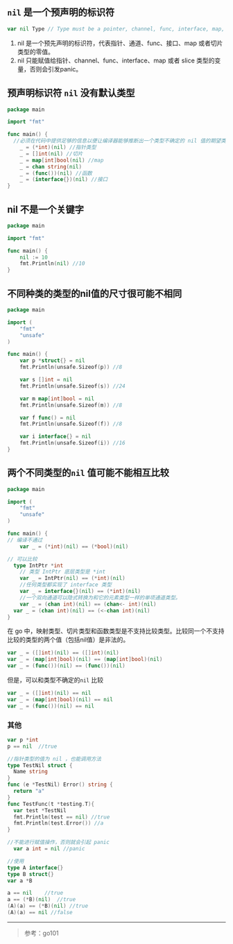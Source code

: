 ## `nil` 是一个预声明的标识符

```go
var nil Type // Type must be a pointer, channel, func, interface, map, or slice type
```

1. nil 是一个预先声明的标识符，代表指针、通道、func、接口、map 或者切片类型的零值。
2. nil 只能赋值给指针、channel、func、interface、map 或者 slice 类型的变量，否则会引发panic。

## 预声明标识符 `nil` 没有默认类型

```go
package main

import "fmt"

func main() {
  //必须在代码中提供足够的信息以便让编译器能够推断出一个类型不确定的 nil 值的期望类型。
	_ = (*int)(nil) //指针类型
	_ = []int(nil) //切片
	_ = map[int]bool(nil) //map
	_ = chan string(nil)
	_ = (func())(nil) //函数
	_ = (interface{})(nil) //接口
}
```

## nil 不是一个关键字

```go
package main

import "fmt"

func main() {
	nil := 10
	fmt.Println(nil) //10
}
```

## 不同种类的类型的nil值的尺寸很可能不相同

```go
package main

import (
	"fmt"
	"unsafe"
)

func main() {
	var p *struct{} = nil
	fmt.Println(unsafe.Sizeof(p)) //8

	var s []int = nil
	fmt.Println(unsafe.Sizeof(s)) //24

	var m map[int]bool = nil
	fmt.Println(unsafe.Sizeof(m)) //8

	var f func() = nil
	fmt.Println(unsafe.Sizeof(f)) //8

	var i interface{} = nil
	fmt.Println(unsafe.Sizeof(i)) //16
}
```

## 两个不同类型的`nil` 值可能不能相互比较

```go
package main

import (
	"fmt"
	"unsafe"
)

func main() {
// 编译不通过
	var _ = (*int)(nil) == (*bool)(nil)

// 可以比较
  type IntPtr *int
	// 类型 IntPtr 底层类型是 *int
	var _ = IntPtr(nil) == (*int)(nil)
	//任何类型都实现了 interface 类型
	var _ = interface{}(nil) == (*int)(nil)
	//一个双向通道可以隐式转换为和它的元素类型一样的单项通道类型。
	var _ = (chan int)(nil) == (chan<- int)(nil)
  var _ = (chan int)(nil) == (<-chan int)(nil)
}
```

在 go 中，映射类型、切片类型和函数类型是不支持比较类型。比较同一个不支持比较的类型的两个值（包括nil值）是非法的。

```go
var _ = ([]int)(nil) == ([]int)(nil)
var _ = (map[int]bool)(nil) == (map[int]bool)(nil)
var _ = (func())(nil) == (func())(nil)
```

但是，可以和类型不确定的`nil` 比较

```go
var _ = ([]int)(nil) == nil
var _ = (map[int]bool)(nil) == nil
var _ = (func())(nil) == nil
```

### 其他

```go
var p *int
p == nil  //true

//指针类型的值为 nil ，也能调用方法
type TestNil struct {
  Name string
}
func (e *TestNil) Error() string {
  return "a"
}
func TestFunc(t *testing.T){
  var test *TestNil
  fmt.Println(test == nil) //true
  fmt.Println(test.Error()) //a
}

//不能进行赋值操作，否则就会引起 panic
  var a int = nil //panic

//使用
type A interface{}
type B struct{}
var a *B

a == nil 	//true
a == (*B)(nil)  //true
(A)(a) == (*B)(nil) //true
(A)(a) == nil //false
```





---

> 参考：go101 

